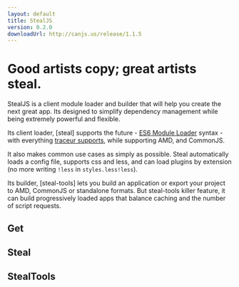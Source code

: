 ```yaml
---
layout: default
title: StealJS
version: 0.2.0
downloadUrl: http://canjs.us/release/1.1.5
---
```


# Good artists copy; great artists steal.

StealJS is a client module loader and builder that will
help you create the next great app. Its designed to simplify 
dependency management while being extremely powerful and flexible.

Its client loader, [steal] supports the future - 
[ES6 Module Loader](https://github.com/ModuleLoader/es6-module-loader) syntax -
with everything [traceur supports](https://github.com/google/traceur-compiler/wiki/LanguageFeatures),
while supporting AMD, and CommonJS.

It also makes common use cases as simply as possible. Steal automatically
loads a config file, supports css and less, and can load plugins by 
extension (no more writing `!less` in `styles.less!less`).

Its builder, [steal-tools] lets you build an application or export
your project to AMD, CommonJS or standalone formats. But steal-tools 
killer feature, it can build progressively loaded apps that 
balance caching and the number of script requests.

## Get

## Steal

## StealTools